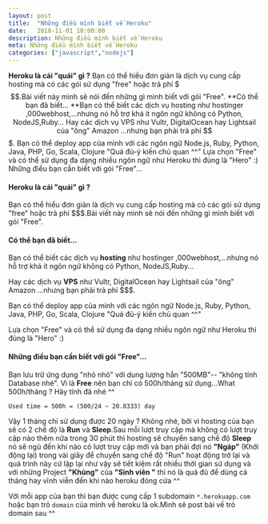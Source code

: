 ```yaml
---
layout: post
title:  "Những điều mình biết về Heroku"
date:   2018-11-01 10:00:00
description: Những điều mình biết về Heroku
meta: Những điều mình biết về Heroku
categories: ["javascript","nodejs"]
---
```

**Heroku là cái "quái" gì ?** Bạn có thể hiểu đơn giản là dịch vụ cung cấp hosting mà có các gói sử dụng "free" hoặc trả phí $$$.Bài viết
này mình sẽ nói đến những gì mình biết với gói "Free". **Có thể bạn đã biết... **Bạn có thể biết các dịch vụ hosting như hostinger ,000webhost,...nhưng nó hỗ trợ khá ít ngôn ngữ không có Python, NodeJS,Ruby...
Hay các dịch vụ VPS như Vultr, DigitalOcean hay Lightsail của "ông" Amazon ...nhưng bạn phải trả phí $$$.
Bạn có thể deploy app của mình với các ngôn ngữ Node.js, Ruby, Python, Java, PHP, Go, Scala, Clojure "Quá đủ-ý kiến chủ quan ^^"
Lựa chọn "Free" và có thể sử dụng đa dạng nhiều ngôn ngữ như Heroku thì đúng là "Hero" :)
Những điều bạn cần biết với gói "Free"...

<h4> Heroku là cái "quái" gì ?</h4>
<p>Bạn có thể hiểu đơn giản là dịch vụ cung cấp hosting mà có các gói sử dụng "free" hoặc trả phí $$$.Bài viết
này mình sẽ nói đến những gì mình biết với gói "Free".<p>
<h4>Có thể bạn đã biết... </h4>
<p>Bạn có thể biết các dịch vụ <b>hosting</b> như hostinger ,000webhost,...nhưng nó hỗ trợ khá ít ngôn ngữ không có Python, NodeJS,Ruby...</p>
<p>Hay các dịch vụ <b>VPS</b> như Vultr, DigitalOcean hay Lightsail của "ông" Amazon ...nhưng bạn phải trả phí $$$.</p>
<p>Bạn có thể deploy app của mình với các ngôn ngữ Node.js, Ruby, Python, Java, PHP, Go, Scala, Clojure "Quá đủ-ý kiến chủ quan ^^"</p>
<p>Lựa chọn "Free" và có thể sử dụng đa dạng nhiều ngôn ngữ như Heroku thì đúng là "Hero" :)</p>
<h4>Những điều bạn cần biết với gói "Free"...</h4>
<p>Bạn lưu trữ ứng dụng "nhỏ nhỏ" với dung lượng hẳn "500MB"-- "không tính Database nhé".
Vì là <b>Free</b> nên bạn chỉ có 500h/tháng sử dụng...What 500h/tháng ? Hãy tính đã nhé ^^ </p>
<code>Used time = 500h = (500/24 ~ 20.8333) day</code>
<p> Vậy 1 tháng chỉ sử dụng được 20 ngày ? Không nhé, bởi vì hosting của bạn sẽ có 2 chế độ là <b>Run</b> và <b>Sleep</b>.Sau mỗi lượt truy cập mà không có lượt truy cập nào thêm nữa trong 30 phút thì hosting sẽ chuyển sang chế độ <b>Sleep</b> nó sẽ ngủ đến khi nào có lượt truy cập mới và bạn phải đợi nó <b>"Ngáp"</b> (Khởi động lại) trong vài giây để chuyển sang chế độ "Run" hoạt động trở lại và quá trình này cứ lặp lại như vậy sẽ tiết kiệm rất nhiều thời gian sử dụng và với những Project <b>"Khủng"</b> của <b>"Sinh viên "</b> thì nó là quá đủ để dùng cả tháng hay vĩnh viễn đến khi nào heroku đóng cửa ^^</p>
<p>Với mỗi app của bạn thì bạn được cung cấp 1 subdomain <code>*.herokuapp.com</code> hoặc bạn trỏ <code>domain</code> của mình về heroku là ok.Mình sẽ post bài về trỏ domain sau ^^</p>  
